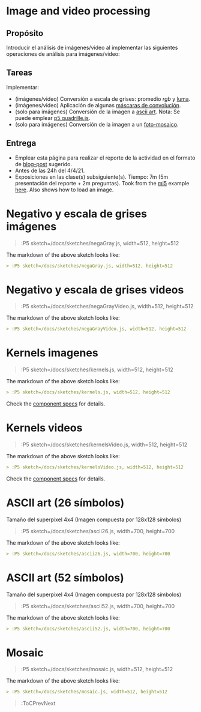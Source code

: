 # Image and video processing

## Propósito

Introducir el análisis de imágenes/video al implementar las siguientes operaciones de análisis para imágenes/video:

## Tareas

Implementar:

* (imágenes/video) Conversión a escala de grises: promedio _rgb_ y [luma](https://en.wikipedia.org/wiki/HSL_and_HSV#Disadvantages).
* (imágenes/video) Aplicación de algunas [máscaras de convolución](https://en.wikipedia.org/wiki/Kernel_(image_processing)).
* (solo para imágenes) Conversión de la imagen a [ascii art](https://en.wikipedia.org/wiki/ASCII_art). Nota: Se puede emplear [p5.quadrille.js](https://objetos.github.io/p5.quadrille.js/).
* (solo para imágenes) Conversión de la imagen a un [foto-mosaico](https://en.wikipedia.org/wiki/Photographic_mosaic).

## Entrega

* Emplear esta página para realizar el reporte de la actividad en el formato de [blog-post](/#grading) sugerido.
* Antes de las 24h del 4/4/21.
* Exposiciones en las clase(s) subsiguiente(s). Tiempo: 7m (5m presentación del reporte + 2m preguntas).
Took from the [ml5](https://ml5js.org/) example [here](https://learn.ml5js.org/#/reference/facemesh?id=examples). Also shows how to load an image.

# Negativo y escala de grises imágenes

> :P5 sketch=/docs/sketches/negaGray.js, width=512, height=512

The markdown of the above sketch looks like:

```md
> :P5 sketch=/docs/sketches/negaGray.js, width=512, height=512
``` 

# Negativo y escala de grises videos

> :P5 sketch=/docs/sketches/negaGrayVideo.js, width=512, height=512

The markdown of the above sketch looks like:

```md
> :P5 sketch=/docs/sketches/negaGrayVideo.js, width=512, height=512
``` 

# Kernels imagenes

> :P5 sketch=/docs/sketches/kernels.js, width=512, height=512

The markdown of the above sketch looks like:

```md
> :P5 sketch=/docs/sketches/kernels.js, width=512, height=512
```

Check the [component specs](/docs/snippets/component) for details.

# Kernels videos

> :P5 sketch=/docs/sketches/kernelsVideo.js, width=512, height=512

The markdown of the above sketch looks like:

```md
> :P5 sketch=/docs/sketches/kernelsVideo.js, width=512, height=512
```

Check the [component specs](/docs/snippets/component) for details.

# ASCII art (26 símbolos)

Tamaño del superpixel 4x4 (Imagen compuesta por 128x128 símbolos)

> :P5 sketch=/docs/sketches/ascii26.js, width=700, height=700

The markdown of the above sketch looks like:

```md
> :P5 sketch=/docs/sketches/ascii26.js, width=700, height=700
```
# ASCII art (52 símbolos)

Tamaño del superpixel 4x4 (Imagen compuesta por 128x128 símbolos)

> :P5 sketch=/docs/sketches/ascii52.js, width=700, height=700

The markdown of the above sketch looks like:

```md
> :P5 sketch=/docs/sketches/ascii52.js, width=700, height=700
```

# Mosaic

> :P5 sketch=/docs/sketches/mosaic.js, width=512, height=512

The markdown of the above sketch looks like:

```md
> :P5 sketch=/docs/sketches/mosaic.js, width=512, height=512
```

> :ToCPrevNext
